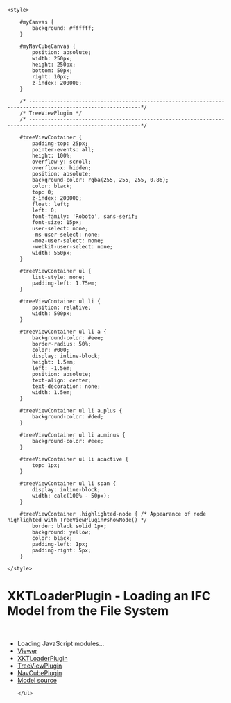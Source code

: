 <!DOCTYPE html>
<html>
<head>
    <meta charset="utf-8"/>
    <meta content="width=device-width, initial-scale=1" name="viewport">
    <title>XKTLoaderPlugin - Loading an IFC Model from the File System</title>
    <link href="css/styles.css" rel="stylesheet" type="text/css"/>

    <style>

        #myCanvas {
            background: #ffffff;
        }

        #myNavCubeCanvas {
            position: absolute;
            width: 250px;
            height: 250px;
            bottom: 50px;
            right: 10px;
            z-index: 200000;
        }

        /* ----------------------------------------------------------------------------------------------------------*/
        /* TreeViewPlugin */
        /* ----------------------------------------------------------------------------------------------------------*/

        #treeViewContainer {
            padding-top: 25px;
            pointer-events: all;
            height: 100%;
            overflow-y: scroll;
            overflow-x: hidden;
            position: absolute;
            background-color: rgba(255, 255, 255, 0.86);
            color: black;
            top: 0;
            z-index: 200000;
            float: left;
            left: 0;
            font-family: 'Roboto', sans-serif;
            font-size: 15px;
            user-select: none;
            -ms-user-select: none;
            -moz-user-select: none;
            -webkit-user-select: none;
            width: 550px;
        }

        #treeViewContainer ul {
            list-style: none;
            padding-left: 1.75em;
        }

        #treeViewContainer ul li {
            position: relative;
            width: 500px;
        }

        #treeViewContainer ul li a {
            background-color: #eee;
            border-radius: 50%;
            color: #000;
            display: inline-block;
            height: 1.5em;
            left: -1.5em;
            position: absolute;
            text-align: center;
            text-decoration: none;
            width: 1.5em;
        }

        #treeViewContainer ul li a.plus {
            background-color: #ded;
        }

        #treeViewContainer ul li a.minus {
            background-color: #eee;
        }

        #treeViewContainer ul li a:active {
            top: 1px;
        }

        #treeViewContainer ul li span {
            display: inline-block;
            width: calc(100% - 50px);
        }

        #treeViewContainer .highlighted-node { /* Appearance of node highlighted with TreeViewPlugin#showNode() */
            border: black solid 1px;
            background: yellow;
            color: black;
            padding-left: 1px;
            padding-right: 5px;
        }

    </style>

</head>
<body>

<canvas id="myCanvas"></canvas>

<canvas id="myNavCubeCanvas"></canvas>

<div id="treeViewContainer"></div>

<div id="info">
    <h1>XKTLoaderPlugin - Loading an IFC Model from the File System</h1><br>
    <ul>
        <li>
            <div id="time">Loading JavaScript modules...</div>
        </li>
        <li>
            <a href="./../docs/class/src/viewer/Viewer.js~Viewer.html"
               target="_other">Viewer</a>
        </li>
        <li>
            <a href="./../docs/class/src/plugins/XKTLoaderPlugin/XKTLoaderPlugin.js~XKTLoaderPlugin.html"
               target="_other">XKTLoaderPlugin</a>
        </li>
        <li>
            <a href="./../docs/class/src/plugins/TreeViewPlugin/TreeViewPlugin.js~TreeViewPlugin.html"
               target="_other">TreeViewPlugin</a>
        </li>
        <li>
            <a href="./../docs/class/src/plugins/NavCubePlugin/NavCubePlugin.js~NavCubePlugin.html"
               target="_other">NavCubePlugin</a>
        </li>
        <li>
            <a href="http://openifcmodel.cs.auckland.ac.nz/Model/Details/274"
               target="_other">Model source</a>
        </li>

    </ul>
</div>

</body>

<script type="module">

    //------------------------------------------------------------------------------------------------------------------
    // Import the modules we need for this example
    //------------------------------------------------------------------------------------------------------------------
    
    import {Viewer} from "https://xeokit.github.io/xeokit-sdk/src/viewer/Viewer.js";
    import {XKTLoaderPlugin} from "https://xeokit.github.io/xeokit-sdk/src/plugins/XKTLoaderPlugin/XKTLoaderPlugin.js";
    import {AmbientLight} from 'https://xeokit.github.io/xeokit-sdk/src/viewer/scene/lights/AmbientLight.js';
    import {NavCubePlugin} from "https://xeokit.github.io/xeokit-sdk/src/plugins/NavCubePlugin/NavCubePlugin.js";
    import {TreeViewPlugin} from "https://xeokit.github.io/xeokit-sdk/src/plugins/TreeViewPlugin/TreeViewPlugin.js";
    
    //------------------------------------------------------------------------------------------------------------------
    // Create a Viewer, arrange the camera, tweak x-ray and highlight materials
    //------------------------------------------------------------------------------------------------------------------

    const viewer = new Viewer({
        canvasId: "myCanvas",
        transparent: true
    });

    viewer.cameraControl.followPointer = true;

    viewer.camera.eye = [-3.933, 2.855, 27.018];
    viewer.camera.look = [4.400, 3.724, 8.899];
    viewer.camera.up = [-0.018, 0.999, 0.039];

    viewer.cameraFlight.fitFOV = 15;

    viewer.scene.xrayMaterial.fillAlpha = 0.1;
    viewer.scene.xrayMaterial.fillColor = [0, 0, 0];
    viewer.scene.xrayMaterial.edgeAlpha = 0.4;
    viewer.scene.xrayMaterial.edgeColor = [0, 0, 0];

    viewer.scene.highlightMaterial.fillAlpha = 0.3;
    viewer.scene.highlightMaterial.edgeColor = [1, 1, 0];

    //------------------------------------------------------------------------------------------------------------------
    // Create a NavCube
    //------------------------------------------------------------------------------------------------------------------

    new NavCubePlugin(viewer, {
        canvasId: "myNavCubeCanvas",
        visible: true,
        size: 250,
        alignment: "bottomRight",
        bottomMargin: 100,
        rightMargin: 10
    });

    //------------------------------------------------------------------------------------------------------------------
    // Create an IFC structure tree view
    //------------------------------------------------------------------------------------------------------------------

    const treeView = new TreeViewPlugin(viewer, {
        containerElement: document.getElementById("treeViewContainer"),
        autoExpandDepth: 1 // Initially expand the root tree node
    });

    //------------------------------------------------------------------------------------------------------------------
    // Load model and metadata
    //------------------------------------------------------------------------------------------------------------------

    const xktLoader = new XKTLoaderPlugin(viewer);

    const model = xktLoader.load({
        id: "myModel",
        src: "https://xeokit.github.io/xeokit-sdk/assets/models/xkt/duplex/duplex.xkt",
        metaModelSrc: "https://xeokit.github.io/xeokit-sdk/assets/metaModels/duplex/metaModel.json", // Creates a MetaObject instances in scene.metaScene.metaObjects
        excludeTypes: ["IfcSpace"],
        edges: true
    });

    const t0 = performance.now();
    document.getElementById("time").innerHTML = "Loading model...";
    model.on("loaded", function () {
        const t1 = performance.now();
        document.getElementById("time").innerHTML = "Model loaded in " + Math.floor(t1 - t0) / 1000.0 + " seconds<br>Objects: " + model.numEntities;
    });

    //------------------------------------------------------------------------------------------------------------------
    // Mouse over Entities to highlight them
    //------------------------------------------------------------------------------------------------------------------

    var lastEntity = null;

    viewer.scene.input.on("mousemove", function (coords) {

        var hit = viewer.scene.pick({
            canvasPos: coords
        });

        if (hit) {

            if (!lastEntity || hit.entity.id !== lastEntity.id) {

                if (lastEntity) {
                    lastEntity.highlighted = false;
                }

                lastEntity = hit.entity;
                hit.entity.highlighted = true;
            }
        } else {

            if (lastEntity) {
                lastEntity.highlighted = false;
                lastEntity = null;
            }
        }
    });


</script>
</html>

